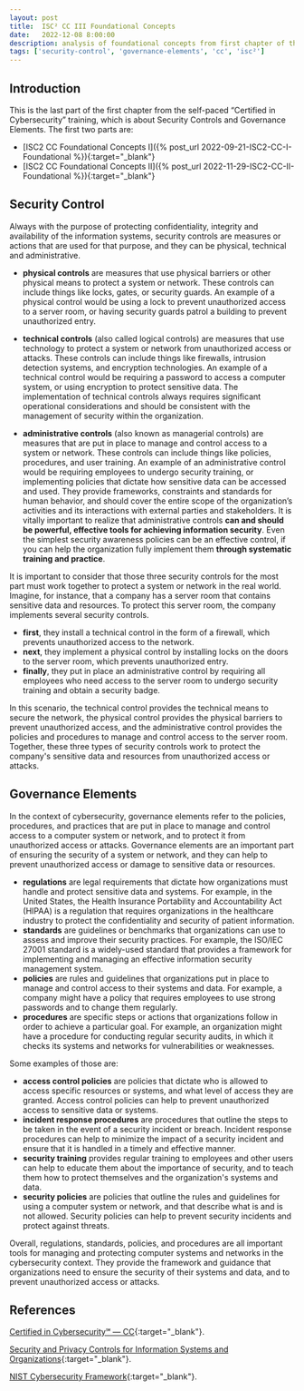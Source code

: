 ```yaml
---
layout: post
title:  ISC² CC III Foundational Concepts
date:   2022-12-08 8:00:00
description: analysis of foundational concepts from first chapter of the self-paced “Certified in Cybersecurity” training, focusing on security controls and governance elements.
tags: ['security-control', 'governance-elements', 'cc', 'isc²']
---
```

## Introduction

This is the last part of the first chapter from the self-paced “Certified in Cybersecurity” training, which is about Security Controls and Governance Elements. The first two parts are:

* [ISC2 CC Foundational Concepts I]({% post_url 2022-09-21-ISC2-CC-I-Foundational %}){:target="_blank"}
* [ISC2 CC Foundational Concepts II]({% post_url 2022-11-29-ISC2-CC-II-Foundational %}){:target="_blank"}

## Security Control

Always with the purpose of protecting confidentiality, integrity and availability of the information systems, security controls are measures or actions that are used for that purpose, and they can be physical, technical and administrative.

* **physical controls** are measures that use physical barriers or other physical means to protect a system or network. These controls can include things like locks, gates, or security guards. An example of a physical control would be using a lock to prevent unauthorized access to a server room, or having security guards patrol a building to prevent unauthorized entry.

* **technical controls** (also called logical controls) are measures that use technology to protect a system or network from unauthorized access or attacks. These controls can include things like firewalls, intrusion detection systems, and encryption technologies. An example of a technical control would be requiring a password to access a computer system, or using encryption to protect sensitive data. The implementation of technical controls always requires significant operational considerations and should be consistent with the management of security within the organization.

* **administrative controls** (also known as managerial controls) are measures that are put in place to manage and control access to a system or network. These controls can include things like policies, procedures, and user training. An example of an administrative control would be requiring employees to undergo security training, or implementing policies that dictate how sensitive data can be accessed and used. They provide frameworks, constraints and standards for human behavior, and should cover the entire scope of the organization’s activities and its interactions with external parties and stakeholders. It is vitally important to realize that administrative controls **can and should be powerful, effective tools for achieving information security**. Even the simplest security awareness policies can be an effective control, if you can help the organization fully implement them **through systematic training and practice**.

It is important to consider that those three security controls for the most part must work together to protect a system or network in the real world. Imagine, for instance, that a company has a server room that contains sensitive data and resources. To protect this server room, the company implements several security controls.

* **first**, they install a technical control in the form of a firewall, which prevents unauthorized access to the network.
* **next**, they implement a physical control by installing locks on the doors to the server room, which prevents unauthorized entry.
* **finally**, they put in place an administrative control by requiring all employees who need access to the server room to undergo security training and obtain a security badge.

In this scenario, the technical control provides the technical means to secure the network, the physical control provides the physical barriers to prevent unauthorized access, and the administrative control provides the policies and procedures to manage and control access to the server room. Together, these three types of security controls work to protect the company's sensitive data and resources from unauthorized access or attacks.

## Governance Elements

In the context of cybersecurity, governance elements refer to the policies, procedures, and practices that are put in place to manage and control access to a computer system or network, and to protect it from unauthorized access or attacks. Governance elements are an important part of ensuring the security of a system or network, and they can help to prevent unauthorized access or damage to sensitive data or resources.

* **regulations** are legal requirements that dictate how organizations must handle and protect sensitive data and systems. For example, in the United States, the Health Insurance Portability and Accountability Act (HIPAA) is a regulation that requires organizations in the healthcare industry to protect the confidentiality and security of patient information.
* **standards** are guidelines or benchmarks that organizations can use to assess and improve their security practices. For example, the ISO/IEC 27001 standard is a widely-used standard that provides a framework for implementing and managing an effective information security management system.
* **policies** are rules and guidelines that organizations put in place to manage and control access to their systems and data. For example, a company might have a policy that requires employees to use strong passwords and to change them regularly.
* **procedures** are specific steps or actions that organizations follow in order to achieve a particular goal. For example, an organization might have a procedure for conducting regular security audits, in which it checks its systems and networks for vulnerabilities or weaknesses.

Some examples of those are:

* **access control policies** are policies that dictate who is allowed to access specific resources or systems, and what level of access they are granted. Access control policies can help to prevent unauthorized access to sensitive data or systems.
* **incident response procedures** are procedures that outline the steps to be taken in the event of a security incident or breach. Incident response procedures can help to minimize the impact of a security incident and ensure that it is handled in a timely and effective manner.
* **security training** provides regular training to employees and other users can help to educate them about the importance of security, and to teach them how to protect themselves and the organization's systems and data.
* **security policies** are policies that outline the rules and guidelines for using a computer system or network, and that describe what is and is not allowed. Security policies can help to prevent security incidents and protect against threats.

Overall, regulations, standards, policies, and procedures are all important tools for managing and protecting computer systems and networks in the cybersecurity context. They provide the framework and guidance that organizations need to ensure the security of their systems and data, and to prevent unauthorized access or attacks.

## References

[Certified in Cybersecurity℠ — CC](https://www.isc2.org/Certifications/CC?filter=featured&searchRoot=A82B5ABE5FF04271998AE8A4B5D7DEFD){:target="_blank"}.

[Security and Privacy Controls for Information Systems and Organizations](https://csrc.nist.gov/publications/detail/sp/800-53/rev-5/final){:target="_blank"}.

[NIST Cybersecurity Framework](https://www.nist.gov/cyberframework){:target="_blank"}.
